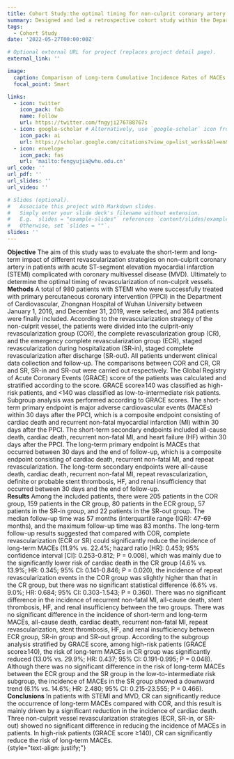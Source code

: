 ```yaml
---
title: Cohort Study:the optimal timing for non-culprit coronary artery PCI
summary: Designed and led a retrospective cohort study within the Department of Cardiovascular Medicine and enrolled 980 patients with STEMI who underwent primary percutaneous coronary intervention (PPCI) from January 1st, 2016 to December 31st, 2019. The study aimed to compare the impact of four strategies of non-culprit coronary artery intervention (i.e., CR, staged revascularization during hospitalization (SR-in), staged complete revascularization after discharge (SR-out), COR) on the long-term prognosis of patients
tags:
  - Cohort Study
date: '2022-05-27T00:00:00Z'

# Optional external URL for project (replaces project detail page).
external_link: ''

image:
  caption: Comparison of Long-term Cumulative Incidence Rates of MACEs between the COR Group (bule line) and the CR Group (red line)
  focal_point: Smart

links:
  - icon: twitter
    icon_pack: fab
    name: Follow
    url: https://twitter.com/fngyji276788767s
  - icon: google-scholar # Alternatively, use `google-scholar` icon from `ai` icon pack
    icon_pack: ai
    url: https://scholar.google.com/citations?view_op=list_works&hl=en&user=rXBaX0YAAAAJ&gmla=AP6z3OZCTstNTTjOK4o_cpHmS60fkZO-VKelMQXFbyeS6ItMH-cOvy5O54Egj0FUK3Kj9XQlXwDYza9MwK6VYCURCYbDkIwgEcSprvFVamQ
  - icon: envelope
    icon_pack: fas
    url: 'mailto:fengyujia@whu.edu.cn'
url_code: ''
url_pdf: ''
url_slides: ''
url_video: ''

# Slides (optional).
#   Associate this project with Markdown slides.
#   Simply enter your slide deck's filename without extension.
#   E.g. `slides = "example-slides"` references `content/slides/example-slides.md`.
#   Otherwise, set `slides = ""`.
slides: ''
---
```


**Objective**  The aim of this study was to evaluate the short-term and long-term impact of different revascularization strategies on non-culprit coronary artery in patients with acute ST-segment elevation myocardial infarction (STEMI) complicated with coronary multivessel disease (MVD). Ultimately to determine the optimal timing of revascularization of non-culprit vessels.  
**Methods**  A total of 980 patients with STEMI who were successfully treated with primary percutaneous coronary intervention (PPCI) in the Department of Cardiovascular, Zhongnan Hospital of Wuhan University between January 1, 2016, and December 31, 2019, were selected, and 364 patients were finally included. According to the revascularization strategy of the non-culprit vessel, the patients were divided into the culprit-only revascularization group (COR), the complete revascularization group (CR), and the emergency complete revascularization group (ECR), staged revascularization during hospitalization (SR-in), staged complete revascularization after discharge (SR-out). All patients underwent clinical data collection and follow-up. The comparisons between COR and CR, CR and SR, SR-in and SR-out were carried out respectively. The Global Registry of Acute Coronary Events (GRACE) score of the patients was calculated and stratified according to the score. GRACE score≥140 was classified as high-risk patients, and <140 was classified as low-to-intermediate risk patients. Subgroup analysis was performed according to GRACE scores. The short-term primary endpoint is major adverse cardiovascular events (MACEs) within 30 days after the PPCI, which is a composite endpoint consisting of cardiac death and recurrent non-fatal myocardial infarction (MI) within 30 days after the PPCI. The short-term secondary endpoints included all-cause death, cardiac death, recurrent non-fatal MI, and heart failure (HF) within 30 days after the PPCI. The long-term primary endpoint is MACEs that occurred between 30 days and the end of follow-up, which is a composite endpoint consisting of cardiac death, recurrent non-fatal MI, and repeat revascularization. The long-term secondary endpoints were all-cause death, cardiac death, recurrent non-fatal MI, repeat revascularization, definite or probable stent thrombosis, HF, and renal insufficiency that occurred between 30 days and the end of follow-up.  
**Results**  Among the included patients, there were 205 patients in the COR group, 159 patients in the CR group, 80 patients in the ECR group, 57 patients in the SR-in group, and 22 patients in the SR-out group. The median follow-up time was 57 months (interquartile range (IQR): 47-69 months), and the maximum follow-up time was 83 months. The long-term follow-up results suggested that compared with COR, complete revascularization (ECR or SR) could significantly reduce the incidence of long-term MACEs (11.9% vs. 22.4%; hazard ratio [HR]: 0.453; 95% confidence interval [CI]: 0.253-0.812; P = 0.008), which was mainly due to the significantly lower risk of cardiac death in the CR group (4.6% vs. 13.9%; HR: 0.345; 95% CI: 0.141-0.846; P = 0.020), the incidence of repeat revascularization events in the COR group was slightly higher than that in the CR group, but there was no significant statistical difference (6.6% vs. 9.0%; HR: 0.684; 95% CI: 0.303-1.543; P = 0.360). There was no significant difference in the incidence of recurrent non-fatal MI, all-cause death, stent thrombosis, HF, and renal insufficiency between the two groups. There was no significant difference in the incidence of short-term and long-term MACEs, all-cause death, cardiac death, recurrent non-fatal MI, repeat revascularization, stent thrombosis, HF, and renal insufficiency between ECR group, SR-in group and SR-out group. According to the subgroup analysis stratified by GRACE score, among high-risk patients (GRACE score≥140), the risk of long-term MACEs in CR group was significantly reduced (13.0% vs. 29.9%; HR: 0.437; 95% CI: 0.191-0.995; P = 0.048). Although there was no significant difference in the risk of long-term MACEs between the ECR group and the SR group in the low-to-intermediate risk subgroup, the incidence of MACEs in the SR group showed a downward trend (6.1% vs. 14.6%; HR: 2.480; 95% CI: 0.215-23.555; P = 0.466).  
**Conclusions**  In patients with STEMI and MVD, CR can significantly reduce the occurrence of long-term MACEs compared with COR, and this result is mainly driven by a significant reduction in the incidence of cardiac death. Three non-culprit vessel revascularization strategies (ECR, SR-in, or SR-out) showed no significant difference in reducing the incidence of MACEs in patients. In high-risk patients (GRACE score ≥140), CR can significantly reduce the risk of long-term MACEs.  
{style="text-align: justify;"}